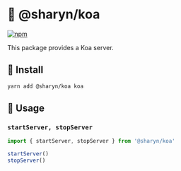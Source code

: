 # 🌹 @sharyn/koa

[![npm](https://img.shields.io/npm/v/@sharyn/koa.svg)](https://www.npmjs.com/package/@sharyn/koa)

This package provides a Koa server.

## 🌹 Install

```bash
yarn add @sharyn/koa koa
```

## 🌹 Usage

### `startServer, stopServer`

```js
import { startServer, stopServer } from '@sharyn/koa'

startServer()
stopServer()
```
